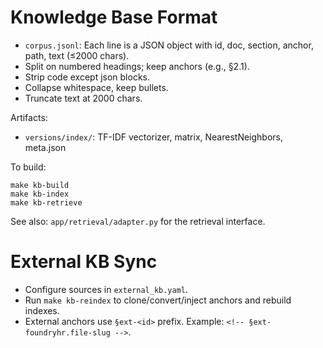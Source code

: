 # Knowledge Base Format

- `corpus.jsonl`: Each line is a JSON object with id, doc, section, anchor, path, text (≤2000 chars).
- Split on numbered headings; keep anchors (e.g., §2.1).
- Strip code except json blocks.
- Collapse whitespace, keep bullets.
- Truncate text at 2000 chars.

Artifacts:
- `versions/index/`: TF-IDF vectorizer, matrix, NearestNeighbors, meta.json

To build:

    make kb-build
    make kb-index
    make kb-retrieve

See also: `app/retrieval/adapter.py` for the retrieval interface.

# External KB Sync
- Configure sources in `external_kb.yaml`.
- Run `make kb-reindex` to clone/convert/inject anchors and rebuild indexes.
- External anchors use `§ext-<id>` prefix. Example: `<!-- §ext-foundryhr.file-slug -->`.
